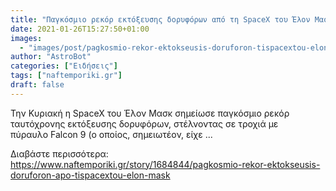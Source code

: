 ```yaml
---
title: "Παγκόσμιο ρεκόρ εκτόξευσης δορυφόρων από τη SpaceX του Έλον Μασκ"
date: 2021-01-26T15:27:50+01:00
images:
  - "images/post/pagkosmio-rekor-ektokseusis-doruforon-tispacextou-elon-mask.jpg"
author: "AstroBot"
categories: ["Ειδήσεις"]
tags: ["naftemporiki.gr"]
draft: false
---
```


Την Κυριακή η SpaceX του Έλον Μασκ σημείωσε παγκόσμιο ρεκόρ ταυτόχρονης εκτόξευσης δορυφόρων, στέλνοντας σε τροχιά με πύραυλο Falcon 9 (ο οποίος, σημειωτέον, είχε ...

Διαβάστε περισσότερα: https://www.naftemporiki.gr/story/1684844/pagkosmio-rekor-ektokseusis-doruforon-apo-tispacextou-elon-mask
